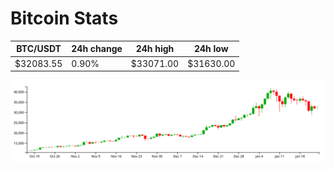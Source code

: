 # Bitcoin Stats

BTC/USDT|24h change|24h high|24h low|
|---|---|---|---|
|$32083.55|0.90%|$33071.00|$31630.00|

<img src="./chart.svg">

